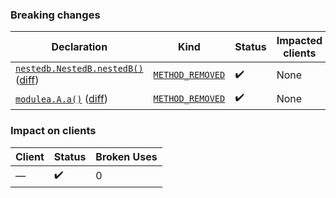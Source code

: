 ### Breaking changes
Declaration | Kind | Status | Impacted clients | Broken Uses
----------- | ---- | ------ | ---------------- | -----------
[`nestedb.NestedB.nestedB()`](https://github.com/alien-tools/repository-fixture/blob/main/module-c/nested-b/src/main/java/nestedb/NestedB.java#L4-L6) ([diff](https://github.com/alien-tools/repository-fixture/pull/1/files#diff-fb67a83f3cdd140afada868502de4908e1c98fd6fefc03c05f66139278dda700L4)) | [`METHOD_REMOVED`](https://alien-tools.github.io/maracas/bcs/method-removed) | :heavy_check_mark: | None | None
[`modulea.A.a()`](https://github.com/alien-tools/repository-fixture/blob/main/module-a/src/main/java/modulea/A.java#L4-L6) ([diff](https://github.com/alien-tools/repository-fixture/pull/1/files#diff-fbb607db0239487679342dbde80c69e4105cd269a5fa594c3d90d3baf91a8e6eL4)) | [`METHOD_REMOVED`](https://alien-tools.github.io/maracas/bcs/method-removed) | :heavy_check_mark: | None | None

### Impact on clients
Client | Status | Broken Uses
------ | ------ | -----------
— | :heavy_check_mark: | 0
